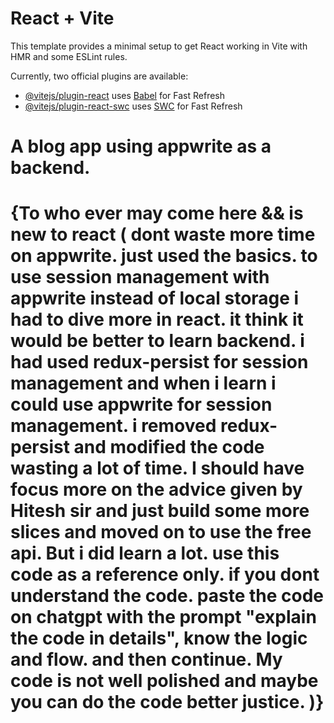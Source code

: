 # React + Vite

This template provides a minimal setup to get React working in Vite with HMR and some ESLint rules.

Currently, two official plugins are available:

- [@vitejs/plugin-react](https://github.com/vitejs/vite-plugin-react/blob/main/packages/plugin-react/README.md) uses [Babel](https://babeljs.io/) for Fast Refresh
- [@vitejs/plugin-react-swc](https://github.com/vitejs/vite-plugin-react-swc) uses [SWC](https://swc.rs/) for Fast Refresh

# A blog app using appwrite as a backend. 
# {To who ever may come here && is new to react (  dont waste more time on appwrite. just used the basics. to use session management with appwrite instead of local storage i had to dive more in react. it think it would be better to learn backend. i had used redux-persist for session management and when i learn i could use appwrite for session management. i removed redux-persist and modified the code wasting a lot of time. I should have focus more on the advice given by Hitesh sir and just build some more slices and moved on to use the free api. But i did learn a lot. use this code as a reference only. if you dont understand the code. paste the code on chatgpt with the prompt "explain the code in details", know the logic and flow. and then continue. My code is not well polished and maybe you can do the code better justice.  )} 
